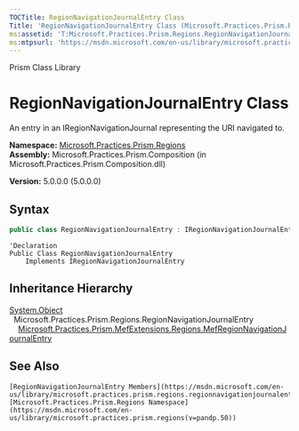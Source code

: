 ```yaml
---
TOCTitle: RegionNavigationJournalEntry Class
Title: 'RegionNavigationJournalEntry Class (Microsoft.Practices.Prism.Regions)'
ms:assetid: 'T:Microsoft.Practices.Prism.Regions.RegionNavigationJournalEntry'
ms:mtpsurl: 'https://msdn.microsoft.com/en-us/library/microsoft.practices.prism.regions.regionnavigationjournalentry(v=pandp.50)'
---
```


Prism Class Library

# RegionNavigationJournalEntry Class

An entry in an IRegionNavigationJournal representing the URI navigated to.

**Namespace:** [Microsoft.Practices.Prism.Regions](https://msdn.microsoft.com/en-us/library/microsoft.practices.prism.regions(v=pandp.50))
**Assembly:** Microsoft.Practices.Prism.Composition (in Microsoft.Practices.Prism.Composition.dll)

**Version:** 5.0.0.0 (5.0.0.0)

## Syntax

```C#
public class RegionNavigationJournalEntry : IRegionNavigationJournalEntry
```

```VB
'Declaration
Public Class RegionNavigationJournalEntry
	Implements IRegionNavigationJournalEntry
```

## Inheritance Hierarchy
[System.Object](http://msdn.microsoft.com/en-us/library/e5kfa45b)
  Microsoft.Practices.Prism.Regions.RegionNavigationJournalEntry
    [Microsoft.Practices.Prism.MefExtensions.Regions.MefRegionNavigationJournalEntry](https://msdn.microsoft.com/en-us/library/microsoft.practices.prism.mefextensions.regions.mefregionnavigationjournalentry(v=pandp.50))

## See Also
	[RegionNavigationJournalEntry Members](https://msdn.microsoft.com/en-us/library/microsoft.practices.prism.regions.regionnavigationjournalentry_members(v=pandp.50))
	[Microsoft.Practices.Prism.Regions Namespace](https://msdn.microsoft.com/en-us/library/microsoft.practices.prism.regions(v=pandp.50))

